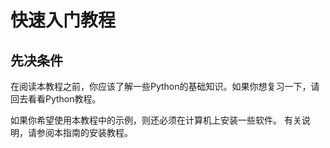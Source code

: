 <title>numpy快速入门教程 - <%-__DOC_NAME__ %></title>
<meta name="keywords" content="numpy快速入门教程" />

# 快速入门教程

## 先决条件

在阅读本教程之前，你应该了解一些Python的基础知识。如果你想复习一下，请回去看看Python教程。

如果你希望使用本教程中的示例，则还必须在计算机上安装一些软件。 有关说明，请参阅本指南的安装教程。